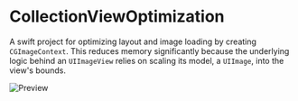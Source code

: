# CollectionViewOptimization
A swift project for optimizing layout and image loading by creating `CGImageContext`. This reduces memory significantly because the underlying logic behind an `UIImageView` relies on scaling its model, a `UIImage`, into the view's bounds.

![Preview](https://media.giphy.com/media/9JyKCcCp3YFuangZXH/giphy.gif)
